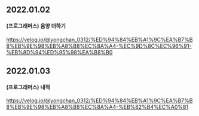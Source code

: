 ## 2022.01.02
#### (프로그래머스) 음양 더하기
https://velog.io/@yongchan_0312/%ED%94%84%EB%A1%9C%EA%B7%B8%EB%9E%98%EB%A8%B8%EC%8A%A4-%EC%9D%8C%EC%96%91-%EB%8D%94%ED%95%98%EA%B8%B0

## 2022.01.03
#### (프로그래머스) 내적
https://velog.io/@yongchan_0312/%ED%94%84%EB%A1%9C%EA%B7%B8%EB%9E%98%EB%A8%B8%EC%8A%A4-%EB%82%B4%EC%A0%81
